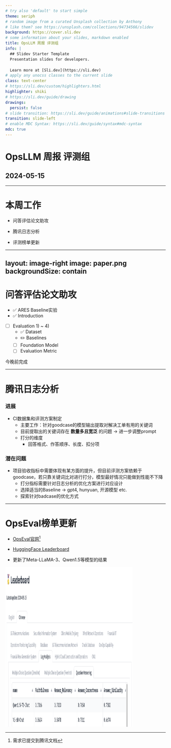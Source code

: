 ```yaml
---
# try also 'default' to start simple
theme: seriph
# random image from a curated Unsplash collection by Anthony
# like them? see https://unsplash.com/collections/94734566/slidev
background: https://cover.sli.dev
# some information about your slides, markdown enabled
title: OpsLLM 周报 评测组
info: |
  ## Slidev Starter Template
  Presentation slides for developers.

  Learn more at [Sli.dev](https://sli.dev)
# apply any unocss classes to the current slide
class: text-center
# https://sli.dev/custom/highlighters.html
highlighter: shiki
# https://sli.dev/guide/drawing
drawings:
  persist: false
# slide transition: https://sli.dev/guide/animations#slide-transitions
transition: slide-left
# enable MDC Syntax: https://sli.dev/guide/syntax#mdc-syntax
mdc: true
---
```

# OpsLLM 周报 评测组

## 2024-05-15

---

# 本周工作

- 问答评估论文助攻

- 腾讯日志分析

- 评测榜单更新

---
layout: image-right
image: paper.png
backgroundSize: contain
---

# 问答评估论文助攻

- ✅ ARES Baseline实验
- ✅ Introduction
- [ ] Evaluation 1) ~ 4)
  - ✅ Dataset
  - ✏️ Baselines
  - [ ] Foundation Model
  - [ ] Evaluation Metric

今晚前完成

---

# 腾讯日志分析

### 进展

- CI数据集和评测方案制定
  - 主要工作：针对goodcase的模型输出提取对解决工单有用的关键词
  - 目前提取出的关键词存在 **数量多且宽泛** 的问题 -> 进一步调整prompt
  - 打分的维度
    - 回答格式、作答顺序、长度、扣分项
  
### 潜在问题

- 项目验收指标中需要体现有某方面的提升，但目前评测方案依赖于goodcase，若只靠关键词比对进行打分，模型最好情况只能做到性能不下降
  - 打分指标需要针对日志分析的优化方案进行对应设计
  - 选择适当的Baseline -> gpt4, hunyuan, 开源模型 etc.
  - 探索针对badcase的优化方式

---

# OpsEval榜单更新

- [OpsEval官网](https://opseval.cstcloud.cn/content/home)[^1]

- [HuggingFace Leaderboard](https://huggingface.co/spaces/Junetheriver/OpsEval)

- 更新了Meta-LLaMA-3、Qwen1.5等模型的结果

<img src="/lb.png" height="500" width="400" />

[^1]: 需求已提交到腾讯文档
